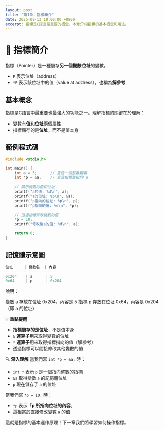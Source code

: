 ```yaml
---
layout: post
title: "第1章：指標簡介"
date: 2025-08-13 10:00:00 +0800
excerpt: 指標是C語言最重要的概念，本章介紹指標的基本概念和用法。
---
```


# 📌 指標簡介

指標（Pointer）是一種儲存**另一個變數位址**的變數。

- `P` 表示位址（address）
- `*P` 表示該位址中的值（value at address），也稱為**解參考**

<!--more-->

## 基本概念

指標是C語言中最重要也最強大的功能之一。理解指標的關鍵在於理解：
- 變數有**值**和**位址**兩個屬性
- 指標儲存的是**位址**，而不是值本身

## 範例程式碼

```c
#include <stdio.h>

int main() {
    int a = 5;      // 宣告一個整數變數
    int *p = &a;    // 宣告指標並指向 a

    // 顯示變數的值和位址
    printf("a的值: %d\n", a);
    printf("a的位址: %p\n", &a);
    printf("p指向的位址: %p\n", p);
    printf("p指向的值: %d\n", *p);
    
    // 透過指標修改變數的值
    *p = 10;
    printf("修改後a的值: %d\n", a);

    return 0;
}
```
## 記憶體示意圖
```c
位址     | 變數名  | 內容
------------------------
0x204    | a      | 5
0x64     | p      | 0x204
```

說明：

變數 a 存放在位址 0x204，內容是 5
指標 p 存放在位址 0x64，內容是 0x204（即 a 的位址）

💡 **重點提醒**

- **指標儲存的是位址**，不是值本身
- `&` **運算子**用來取得變數的位址
- `*` **運算子**用來取得指標指向的值（解參考）
- 透過指標可以間接修改其他變數的值

🔍 **深入理解**
當我們寫 `int *p = &a;` 時：

- `int *` 表示 `p` 是一個指向整數的指標
- `&a` 取得變數 `a` 的記憶體位址
- `p` 現在儲存了 `a` 的位址

當我們寫 `*p = 10;` 時：

- `*p` 表示「**p 所指向位址的內容**」
- 這相當於直接修改變數 `a` 的值

這就是指標的基本運作原理！下一章我們將學習如何操作指標。
